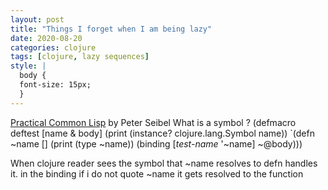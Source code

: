 ```yaml
---
layout: post
title: "Things I forget when I am being lazy"
date: 2020-08-20
categories: clojure
tags: [clojure, lazy sequences]
style: |
  body {
  font-size: 15px;
  } 
---
```

[Practical Common Lisp](http://www.gigamonkeys.com/book/) by Peter Seibel 
What is a symbol ?
(defmacro deftest
  [name & body]
  (print (instance? clojure.lang.Symbol name))
  `(defn ~name
     []
     (print (type ~name))
     (binding [*test-name* '~name]
       ~@body)))

When clojure reader sees the symbol that ~name resolves to defn handles it.
in the binding if i do not quote ~name it gets resolved to the function

